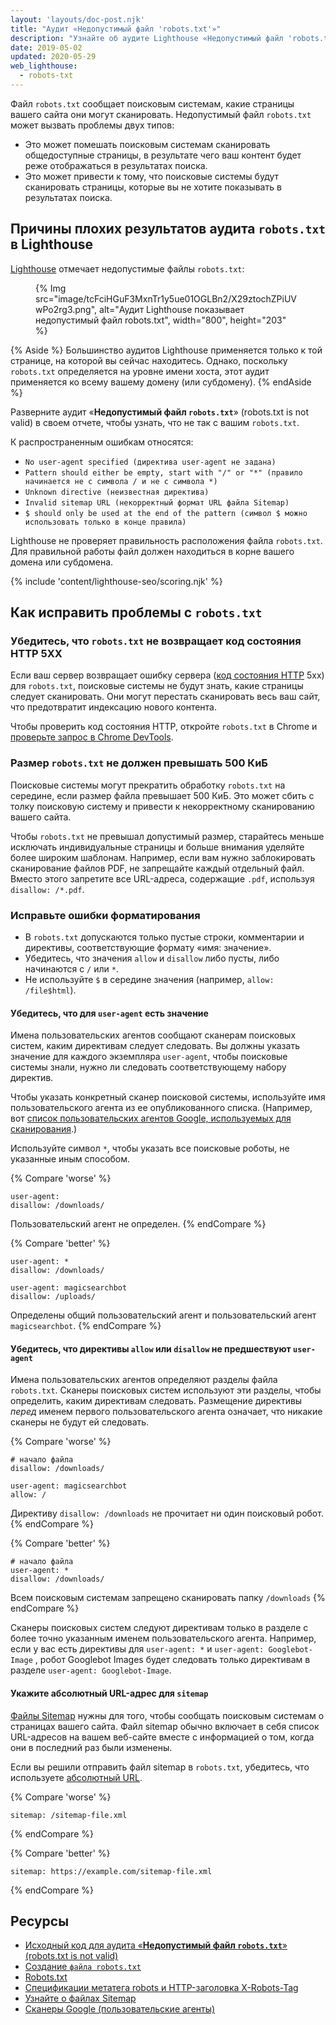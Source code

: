 ```yaml
---
layout: 'layouts/doc-post.njk'
title: "Аудит «Недопустимый файл 'robots.txt'»"
description: "Узнайте об аудите Lighthouse «Недопустимый файл 'robots.txt'»."
date: 2019-05-02
updated: 2020-05-29
web_lighthouse:
  - robots-txt
---
```


Файл `robots.txt` сообщает поисковым системам, какие страницы вашего сайта они могут сканировать. Недопустимый файл `robots.txt` может вызвать проблемы двух типов:

- Это может помешать поисковым системам сканировать общедоступные страницы, в результате чего ваш контент будет реже отображаться в результатах поиска.
- Это может привести к тому, что поисковые системы будут сканировать страницы, которые вы не хотите показывать в результатах поиска.

## Причины плохих результатов аудита `robots.txt` в Lighthouse

[Lighthouse](https://developers.google.com/web/tools/lighthouse/) отмечает недопустимые файлы `robots.txt`:

<figure>{% Img src="image/tcFciHGuF3MxnTr1y5ue01OGLBn2/X29ztochZPiUVwPo2rg3.png", alt="Аудит Lighthouse показывает недопустимый файл robots.txt", width="800", height="203" %}</figure>

{% Aside %} Большинство аудитов Lighthouse применяется только к той странице, на которой вы сейчас находитесь. Однако, поскольку `robots.txt` определяется на уровне имени хоста, этот аудит применяется ко всему вашему домену (или субдомену). {% endAside %}

Разверните аудит «**Недопустимый файл `robots.txt`**» (robots.txt is not valid) в своем отчете, чтобы узнать, что не так с вашим `robots.txt`.

К распространенным ошибкам относятся:

- `No user-agent specified (директива user-agent не задана)`
- `Pattern should either be empty, start with "/" or "*" (правило начинается не с символа / и не с символа *)`
- `Unknown directive (неизвестная директива)`
- `Invalid sitemap URL (некорректный формат URL файла Sitemap)`
- `$ should only be used at the end of the pattern (символ $ можно использовать только в конце правила)`

Lighthouse не проверяет правильность расположения файла `robots.txt`. Для правильной работы файл должен находиться в корне вашего домена или субдомена.

{% include 'content/lighthouse-seo/scoring.njk' %}

## Как исправить проблемы с `robots.txt`

### Убедитесь, что `robots.txt` не возвращает код состояния HTTP 5XX

Если ваш сервер возвращает ошибку сервера ([код состояния HTTP](/http-status-code) 5xx) для `robots.txt`, поисковые системы не будут знать, какие страницы следует сканировать. Они могут перестать сканировать весь ваш сайт, что предотвратит индексацию нового контента.

Чтобы проверить код состояния HTTP, откройте `robots.txt` в Chrome и [проверьте запрос в Chrome DevTools](https://developers.google.com/web/tools/chrome-devtools/network/reference#analyze).

### Размер `robots.txt` не должен превышать 500 КиБ

Поисковые системы могут прекратить обработку `robots.txt` на середине, если размер файла превышает 500 КиБ. Это может сбить с толку поисковую систему и привести к некорректному сканированию вашего сайта.

Чтобы `robots.txt` не превышал допустимый размер, старайтесь меньше исключать индивидуальные страницы и больше внимания уделяйте более широким шаблонам. Например, если вам нужно заблокировать сканирование файлов PDF, не запрещайте каждый отдельный файл. Вместо этого запретите все URL-адреса, содержащие `.pdf`, используя `disallow: /*.pdf`.

### Исправьте ошибки форматирования

- В `robots.txt` допускаются только пустые строки, комментарии и директивы, соответствующие формату «имя: значение».
- Убедитесь, что значения `allow` и `disallow` либо пусты, либо начинаются с `/` или `*`.
- Не используйте `$` в середине значения (например, `allow: /file$html`).

#### Убедитесь, что для `user-agent` есть значение

Имена пользовательских агентов сообщают сканерам поисковых систем, каким директивам следует следовать. Вы должны указать значение для каждого экземпляра `user-agent`, чтобы поисковые системы знали, нужно ли следовать соответствующему набору директив.

Чтобы указать конкретный сканер поисковой системы, используйте имя пользовательского агента из ее опубликованного списка. (Например, вот [список пользовательских агентов Google, используемых для сканирования](https://support.google.com/webmasters/answer/1061943).)

Используйте символ `*`, чтобы указать все поисковые роботы, не указанные иным способом.

{% Compare 'worse' %}

```text
user-agent:
disallow: /downloads/
```

Пользовательский агент не определен. {% endCompare %}

{% Compare 'better' %}

```text
user-agent: *
disallow: /downloads/

user-agent: magicsearchbot
disallow: /uploads/
```

Определены общий пользовательский агент и пользовательский агент `magicsearchbot`. {% endCompare %}

#### Убедитесь, что директивы `allow` или `disallow` не предшествуют `user-agent`

Имена пользовательских агентов определяют разделы файла `robots.txt`. Сканеры поисковых систем используют эти разделы, чтобы определить, каким директивам следовать. Размещение директивы _перед_ именем первого пользовательского агента означает, что никакие сканеры не будут ей следовать.

{% Compare 'worse' %}

```text
# начало файла
disallow: /downloads/

user-agent: magicsearchbot
allow: /
```

Директиву `disallow: /downloads` не прочитает ни один поисковый робот. {% endCompare %}

{% Compare 'better' %}

```text
# начало файла
user-agent: *
disallow: /downloads/
```

Всем поисковым системам запрещено сканировать папку `/downloads` {% endCompare %}

Сканеры поисковых систем следуют директивам только в разделе с более точно указанным именем пользовательского агента. Например, если у вас есть директивы для `user-agent: *` и `user-agent: Googlebot-Image` , робот Googlebot Images будет следовать только директивам в разделе `user-agent: Googlebot-Image`.

#### Укажите абсолютный URL-адрес для `sitemap`

[Файлы Sitemap](https://support.google.com/webmasters/answer/156184) нужны для того, чтобы сообщать поисковым системам о страницах вашего сайта. Файл sitemap обычно включает в себя список URL-адресов на вашем веб-сайте вместе с информацией о том, когда они в последний раз были изменены.

Если вы решили отправить файл sitemap в `robots.txt`, убедитесь, что используете [абсолютный URL](https://tools.ietf.org/html/rfc3986#page-27).

{% Compare 'worse' %}

```text
sitemap: /sitemap-file.xml
```

{% endCompare %}

{% Compare 'better' %}

```text
sitemap: https://example.com/sitemap-file.xml
```

{% endCompare %}

## Ресурсы

- [Исходный код для аудита «**Недопустимый файл `robots.txt`**» (robots.txt is not valid)](https://github.com/GoogleChrome/lighthouse/blob/master/lighthouse-core/audits/seo/robots-txt.js)
- [Создание `файла robots.txt`](https://support.google.com/webmasters/answer/6062596)
- [Robots.txt](https://moz.com/learn/seo/robotstxt)
- [Спецификации метатега robots и HTTP-заголовка X-Robots-Tag](https://developers.google.com/search/reference/robots_meta_tag)
- [Узнайте о файлах Sitemap](https://support.google.com/webmasters/answer/156184)
- [Сканеры Google (пользовательские агенты)](https://support.google.com/webmasters/answer/1061943)
